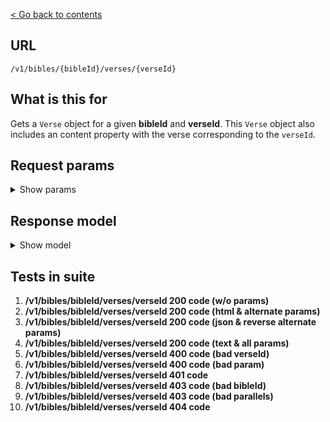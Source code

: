 [< Go back to contents](../README.md)

## URL

`/v1/bibles/{bibleId}/verses/{verseId}`

## What is this for

Gets a `Verse` object for a given **bibleId** and **verseId**. This
`Verse` object also includes an content property with the verse
corresponding to the `verseId`.

## Request params

<details><summary>Show params</summary>

```TypeScript
{
  'content-type'?: string; // html, json, text
  'include-notes'?: boolean;
  'include-titles'?: boolean;
  'include-chapter-numbers'?: boolean;
  'include-verse-numbers'?: boolean;
  'include-verse-spans'?: boolean;
  'use-org-id'?: boolean;
  parallels?: string; // bibleIds, comma delimited
}
```

</details>

## Response model

<details><summary>Show model</summary>

```TypeScript
{
  data: {
    id: string;
    orgId: string;
    bibleId: string;
    bookId: string;
    chapterId: string;
    content: string;
    reference: string;
    verseCount: number;
    copyright: string;
    next: {
      id: string;
      bookId: string;
    }
    previous: {
      id: string;
      bookId: string;
    }
  }
  meta: {
    fums: string;
    fumsId: string;
    fumsJsInclude: string;
    fumsJs: string;
    fumsNoScript: string;
  }
}
```

</details>

## Tests in suite

1. **/v1/bibles/bibleId/verses/verseId 200 code (w/o params)**
2. **/v1/bibles/bibleId/verses/verseId 200 code (html & alternate params)**
3. **/v1/bibles/bibleId/verses/verseId 200 code (json & reverse alternate params)**
4. **/v1/bibles/bibleId/verses/verseId 200 code (text & all params)**
5. **/v1/bibles/bibleId/verses/verseId 400 code (bad verseId)**
6. **/v1/bibles/bibleId/verses/verseId 400 code (bad param)**
7. **/v1/bibles/bibleId/verses/verseId 401 code**
8. **/v1/bibles/bibleId/verses/verseId 403 code (bad bibleId)**
9. **/v1/bibles/bibleId/verses/verseId 403 code (bad parallels)**
10. **/v1/bibles/bibleId/verses/verseId 404 code**
